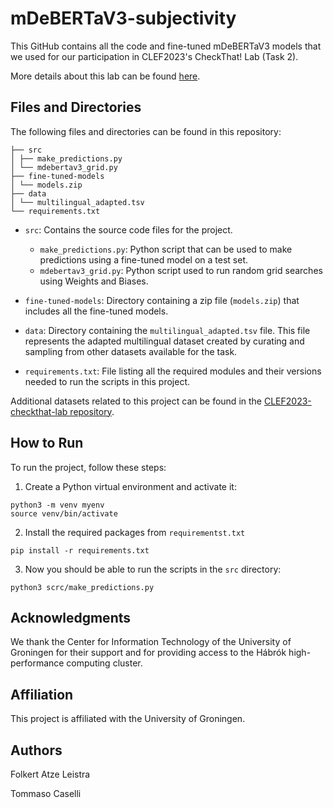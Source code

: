 # mDeBERTaV3-subjectivity
This GitHub contains all the code and fine-tuned mDeBERTaV3 models that we used for our participation in CLEF2023's CheckThat! Lab (Task 2).

More details about this lab can be found [here](https://checkthat.gitlab.io/).

## Files and Directories

The following files and directories can be found in this repository:
```
├── src
│ ├── make_predictions.py
│ └── mdebertav3_grid.py
├── fine-tuned-models
│ └── models.zip
├── data
│ └── multilingual_adapted.tsv
└── requirements.txt
```

- `src`: Contains the source code files for the project.
  - `make_predictions.py`: Python script that can be used to make predictions using a fine-tuned model on a test set.
  - `mdebertav3_grid.py`: Python script used to run random grid searches using Weights and Biases.

- `fine-tuned-models`: Directory containing a zip file (`models.zip`) that includes all the fine-tuned models.

- `data`: Directory containing the `multilingual_adapted.tsv` file. This file represents the adapted multilingual dataset created by curating and sampling from other datasets available for the task.

- `requirements.txt`: File listing all the required modules and their versions needed to run the scripts in this project.

Additional datasets related to this project can be found in the [CLEF2023-checkthat-lab repository](https://gitlab.com/checkthat_lab/clef2023-checkthat-lab/-/tree/main/task2).

## How to Run

To run the project, follow these steps:

1. Create a Python virtual environment and activate it:

```shell
python3 -m venv myenv
source venv/bin/activate
```

2. Install the required packages from ``requirementst.txt``

```shell
pip install -r requirements.txt
```

3. Now you should be able to run the scripts in the ``src`` directory:

```shell
python3 scrc/make_predictions.py
```

## Acknowledgments

We thank the Center for Information Technology of the University of Groningen for their support and for providing access to the Hábrók high-performance computing cluster.

## Affiliation

This project is affiliated with the University of Groningen.


## Authors

Folkert Atze Leistra

Tommaso Caselli
